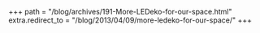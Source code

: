 +++
path = "/blog/archives/191-More-LEDeko-for-our-space.html"
extra.redirect_to = "/blog/2013/04/09/more-ledeko-for-our-space/"
+++
